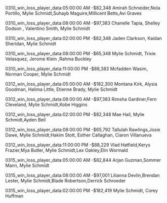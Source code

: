


0310_win_loss_player_data:05:00:00 AM	-$82,348	Amirah Schneider,Nola Portillo, Mylie Schmidt,Suhayb Maguire,Millicent Betts,Avi Graves


0310_win_loss_player_data:08:00:00 AM	-$97,383	Chanelle Tapia, Shelley Dodson , Valentino Smith, Mylie Schmidt


0310_win_loss_player_data:02:00:00 PM	-$82,348	Jaden Clarkson, Kaidan Sheridan, Mylie Schmidt 


0310_win_loss_player_data:08:00:00 PM	-$65,348        Mylie Schmidt, Trixie Velasquez, Jerome Klein ,Rahma Buckley


0310_win_loss_player_data:11:00:00 PM	-$88,383	Mcfadden Wasim, Norman Cooper, Mylie Schmidt


0312_win_loss_player_data:05:00:00 AM	-$182,300	Montana Kirk, Alysia Goodman, Halima Little, Etienne Brady, Mylie Schmidt


0312_win_loss_player_data:08:00:00 AM	-$97,383        Rimsha Gardiner,Fern Cleveland, Mylie Schmidt,Kobe Higgins	


0312_win_loss_player_data:02:00:00 PM	-$82,348        Mae Hail,  Mylie Schmidt,Ayden Beil	


0312_win_loss_player_data:08:00:00 PM	-$65,792        Tallulah Rawlings,Josie Dawe, Mylie Schmidt,Hakim Stott, Esther Callaghan, Ciaron Villanueva	


0312_win_loss_player_data:11:00:00 PM	-$88,229        Vlad Hatfield,Kerys Frazier,Mya Butler, Mylie Schmidt,Lex Oakley,Elin Wormald	


0315_win_loss_player_data:05:00:00 AM	-$82,844        Arjan Guzman,Sommer Mann, Mylie Schmidt	


0315_win_loss_player_data:08:00:00 AM	-$97,001        Lilianna Devlin,Brendan Lester, Mylie Schmidt,Blade Robertson,Derrick Schroeder	


0315_win_loss_player_data:02:00:00 PM	-$182,419        Mylie Schmidt, Corey Huffman
